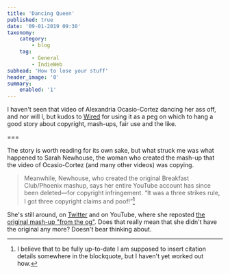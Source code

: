 ```yaml
---
title: 'Dancing Queen'
published: true
date: '09-01-2019 09:30'
taxonomy:
    category:
        - blog
    tag:
        - General
        - IndieWeb
subhead: 'How to lose your stuff'
header_image: '0'
summary:
    enabled: '1'
---
```


 

I haven't seen that video of Alexandria Ocasio-Cortez dancing her ass off, and nor will I, but kudos to <a class="u-in-reply-to" href="https://www.wired.com/story/alexandria-ocasio-cortez-dancing-video/" >Wired</a > for using it as a peg on which to hang a good story about copyright, mash-ups, fair use and the like.

===

The story is worth reading for its own sake, but what struck me was what happened to Sarah Newhouse, the woman who created the mash-up that the video of Ocasio-Cortez (and many other videos) was copying.

> Meanwhile, Newhouse, who created the original Breakfast Club/Phoenix mashup, says her entire YouTube account has since been deleted—for copyright infringement. “It was a three strikes rule, I got three copyright claims and poof!”[^1]

She's still around, on [Twitter](https://twitter.com/3x1minus1) and on YouTube, where she reposted [the original mash-up "from the og"](https://www.youtube.com/watch?v=YlLKG_8sHF8). Does that really mean that she didn't have the original any more? Doesn't bear thinking about.

[^1]: I believe that to be fully up-to-date I am supposed to insert citation details somewhere in the blockquote, but I haven't yet worked out how.